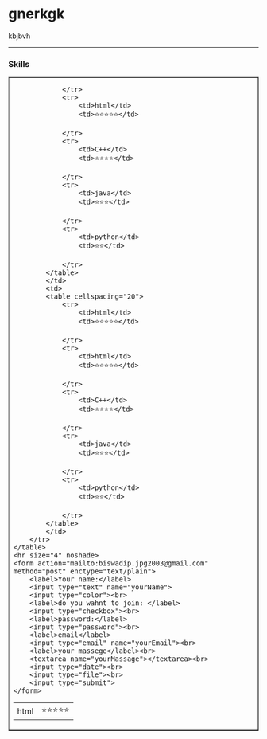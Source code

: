 <!DOCTYPE html>
<html lang="en">
<head>
    <meta charset="UTF-8">
    <meta http-equiv="X-UA-Compatible" content="IE=edge">
    <meta name="viewport" content="width=device-width, initial-scale=1.0">
    <title>my hobby</title>
</head>
<body>
    <h1>gnerkgk</h1>
    <p>kbjbvh</p>
    <hr size="4" noshade>
    <h3>Skills </h3>
    <table border>
        <tr>
            <td>
            <table cellspacing="20">
                <tr>
                    <td>html</td>
                    <td>⭐⭐⭐⭐⭐</td>
                    
                </tr>
                <tr>
                    <td>html</td>
                    <td>⭐⭐⭐⭐⭐</td>
                    
                </tr>
                <tr>
                    <td>C++</td>
                    <td>⭐⭐⭐⭐</td>
                  
                </tr>
                <tr>
                    <td>java</td>
                    <td>⭐⭐⭐</td>
                   
                </tr>
                <tr>
                    <td>python</td>
                    <td>⭐⭐</td>
                  
                </tr>              
            </table>
            </td>        
            <td>
            <table cellspacing="20">
                <tr>
                    <td>html</td>
                    <td>⭐⭐⭐⭐⭐</td>
                    
                </tr>
                <tr>
                    <td>html</td>
                    <td>⭐⭐⭐⭐⭐</td>
                    
                </tr>
                <tr>
                    <td>C++</td>
                    <td>⭐⭐⭐⭐</td>
                  
                </tr>
                <tr>
                    <td>java</td>
                    <td>⭐⭐⭐</td>
                   
                </tr>
                <tr>
                    <td>python</td>
                    <td>⭐⭐</td>
                  
                </tr>
            </table>
            </td>
        </tr>
    </table>  
    <hr size="4" noshade>
    <form action="mailto:biswadip.jpg2003@gmail.com" method="post" enctype="text/plain">
        <label>Your name:</label>
        <input type="text" name="yourName">
        <input type="color"><br>
        <label>do you wahnt to join: </label>
        <input type="checkbox"><br>
        <label>password:</label>
        <input type="password"><br>
        <label>email</label>
        <input type="email" name="yourEmail"><br>
        <label>your massege</label><br>
        <textarea name="yourMassage"></textarea><br>
        <input type="date"><br>
        <input type="file"><br>
        <input type="submit">
    </form> 
</body>
</html>
